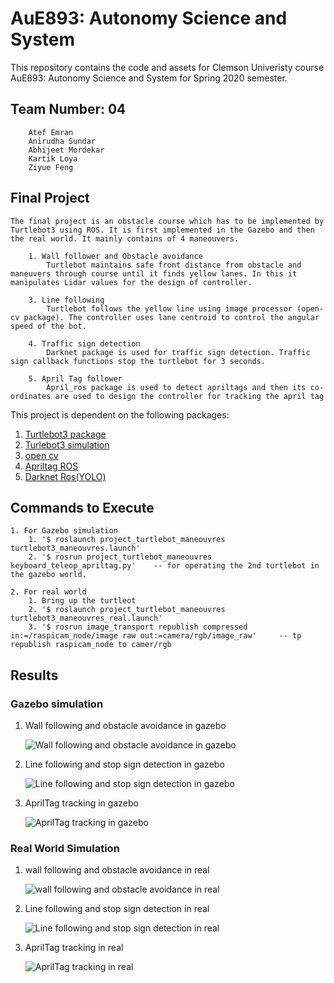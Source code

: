 # AuE893: Autonomy Science and System

This repository contains the code and assets for Clemson Univeristy course AuE893: Autonomy Science and System for Spring 2020 semester. 

## Team Number: 04
		Atef Emran 
		Anirudha Sundar 
		Abhijeet Mordekar  
		Kartik Loya 
		Ziyue Feng
 
## Final Project


	The final project is an obstacle course which has to be implemented by Turtlebot3 using ROS. It is first implemented in the Gazebo and then the real world. It mainly contains of 4 maneouvers.

		1. Wall follower and Obstacle avoidance
			Turtlebot maintains safe front distance from obstacle and maneuvers through course until it finds yellow lanes. In this it manipulates Lidar values for the design of controller.
		
		3. Line following
			Turtlebot follows the yellow line using image processor (open-cv package). The controller uses lane centroid to control the angular speed of the bot.

		4. Traffic sign detection
			Darknet package is used for traffic sign detection. Traffic sign callback functions stop the turtlebot for 3 seconds.

		5. April Tag follower
			April_ros package is used to detect apriltags and then its co-ordinates are used to design the controller for tracking the april tag
	
This project is dependent on the following packages:
1. [Turtlebot3 package](https://emanual.robotis.com/docs/en/platform/turtlebot3/quick-start/)	
2. [Turlebot3 simulation](https://github.com/ROBOTIS-GIT/turtlebot3_simulations)
3. [open cv](https://github.com/ros-perception/vision_opencv)
4. [Apriltag ROS](https://github.com/AprilRobotics/apriltag_ros)
5. [Darknet Ros(YOLO)](https://github.com/leggedrobotics/darknet_ros)

## Commands to Execute
	1. For Gazebo simulation
		1. '$ roslaunch project_turtlebot_maneouvres turtlebot3_maneouvres.launch'
		2. '$ rosrun project_turtlebot_maneouvres keyboard_teleop_apriltag.py'    -- for operating the 2nd turtlebot in the gazebo world.
	
	2. For real world
		1. Bring up the turtleot
		2. '$ roslaunch project_turtlebot_maneouvres turtlebot3_maneouvres_real.launch'
		3. '$ rosrun image_transport republish compressed in:=/raspicam_node/image raw out:=camera/rgb/image_raw'     -- tp republish raspicam_node to camer/rgb
	
##  Results

### Gazebo simulation
1. Wall following and obstacle avoidance in gazebo
	
	![Wall following and obstacle avoidance in gazebo](https://media2.giphy.com/media/si6g6yiLhNC97hD4iM/giphy.gif)

2. Line following and stop sign detection in gazebo

	![Line following and stop sign detection in gazebo](https://media1.giphy.com/media/W8vedwATymTwBeuzEl/giphy.gif)

3. AprilTag tracking in gazebo

	![AprilTag tracking in gazebo](https://media.giphy.com/media/tGV4TY5m9PdG6Ycu6H/giphy.gif)


### Real World Simulation
1. wall following and obstacle avoidance in real

	![wall following and obstacle avoidance in real](https://media.giphy.com/media/K16mv68PfDrX2IFCUJ/giphy-downsized.gif)

2. Line following and stop sign detection in real

	![Line following and stop sign detection in real](https://media.giphy.com/media/5HeiJdOfLHx1OjHdyA/giphy-downsized.gif)

3. AprilTag tracking in real

	![AprilTag tracking in real](https://media.giphy.com/media/GZVnmHQRJpgRdRydyt/giphy-downsized.gif)

	
